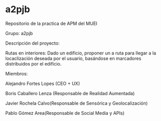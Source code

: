 # a2pjb
Repositorio de la practica de APM del MUEI

Grupo: a2pjb

Descripción del proyecto:

 Rutas en interiores:
 Dado un edificio, proponer un a ruta para llegar a la locaclización deseada por el usuario, basándose en marcadores distribuidos por el edificio.

Miembros:

Alejandro Fortes Lopes (CEO + UX)

Boris Caballero Lenza (Responsable de Realidad Aumentada)

Javier Rochela Calvo(Responsable de Sensórica y Geolocalización)

Pablo Gómez Area(Responsable de Social Media y APIs)
